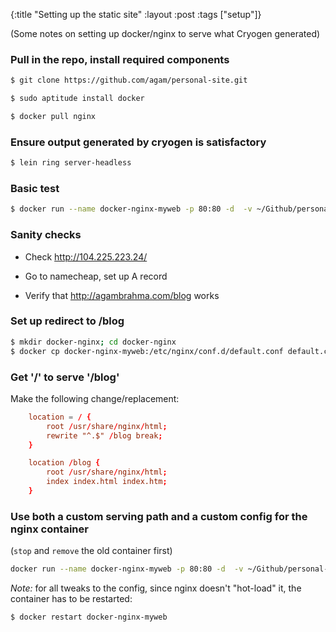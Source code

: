 {:title "Setting up the static site"
:layout :post
:tags ["setup"]}

(Some notes on setting up docker/nginx to serve what Cryogen generated)

### Pull in the repo, install required components

```sh
$ git clone https://github.com/agam/personal-site.git

$ sudo aptitude install docker

$ docker pull nginx
```

### Ensure output generated by cryogen is satisfactory 

```sh
$ lein ring server-headless
```

### Basic test

```sh
$ docker run --name docker-nginx-myweb -p 80:80 -d  -v ~/Github/personal-site/resources/public:/usr/share/nginx/html nginx
```

### Sanity checks

- Check http://104.225.223.24/

- Go to namecheap, set up A record

- Verify that http://agambrahma.com/blog works

### Set up redirect to /blog

```sh
$ mkdir docker-nginx; cd docker-nginx
$ docker cp docker-nginx-myweb:/etc/nginx/conf.d/default.conf default.conf
```

### Get '/' to serve '/blog'

Make the following change/replacement:

```conf
    location = / {
        root /usr/share/nginx/html;
        rewrite "^.$" /blog break;
    }

    location /blog {
        root /usr/share/nginx/html;
        index index.html index.htm;
    }
```

### Use both a custom serving path and a custom config for the nginx container

(`stop` and `remove` the old container first)

```sh
docker run --name docker-nginx-myweb -p 80:80 -d  -v ~/Github/personal-site/resources/public:/usr/share/nginx/html -v ~/docker-nginx/default.conf:/etc/nginx/conf.d/default.conf  nginx
```


_Note:_ for all tweaks to the config, since nginx doesn't "hot-load" it, the container has to be restarted:

```sh
$ docker restart docker-nginx-myweb
```


